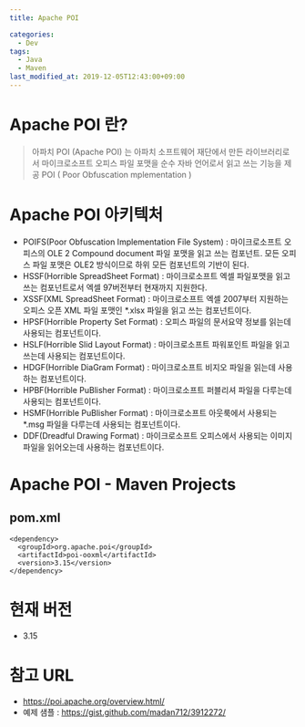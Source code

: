 ```yaml
---
title: Apache POI

categories:
  - Dev
tags:
  - Java
  - Maven
last_modified_at: 2019-12-05T12:43:00+09:00
---
```




# Apache POI 란? #

> 아파치 POI (Apache POI) 는 아파치 소프트웨어 재단에서 만든 라이브러리로서 마이크로소프트 오피스 파일 포맷을 순수 자바 언어로서 읽고 쓰는 기능을 제공 POI ( Poor Obfuscation mplementation )

 

# Apache POI 아키텍처 #
- POIFS(Poor Obfuscation Implementation File System) : 마이크로소프트 오피스의 OLE 2 Compound document 파일 포맷을 읽고 쓰는 컴포넌트. 모든 오피스 파일 포맷은 OLE2 방식이므로 하위 모든 컴포넌트의 기반이 된다.
- HSSF(Horrible SpreadSheet Format) : 마이크로소프트 엑셀 파일포맷을 읽고 쓰는 컴포넌트로서 엑셀 97버전부터 현재까지 지원한다.
- XSSF(XML SpreadSheet Format) : 마이크로소프트 엑셀 2007부터 지원하는 오피스 오픈 XML 파일 포맷인 *.xlsx 파일을 읽고 쓰는 컴포넌트이다.
- HPSF(Horrible Property Set Format) : 오피스 파일의 문서요약 정보를 읽는데 사용되는 컴포넌트이다.
- HSLF(Horrible Slid Layout Format) : 마이크로소프트 파워포인트 파일을 읽고 쓰는데 사용되는 컴포넌트이다.
- HDGF(Horrible DiaGram Format) : 마이크로소프트 비지오 파일을 읽는데 사용하는 컴포넌트이다.
- HPBF(Horrible PuBlisher Format) : 마이크로소프트 퍼블리셔 파일을 다루는데 사용되는 컴포넌트이다.
- HSMF(Horrible PuBlisher Format) : 마이크로소프트 아웃룩에서 사용되는 *.msg 파일을 다루는데 사용되는 컴포넌트이다.
- DDF(Dreadful Drawing Format) : 마이크로소프트 오피스에서 사용되는 이미지 파일을 읽어오는데 사용하는 컴포넌트이다.



# Apache POI - Maven Projects #

## pom.xml ##
```
<dependency>
  <groupId>org.apache.poi</groupId>
  <artifactId>poi-ooxml</artifactId>
  <version>3.15</version>
</dependency>
```

 

# 현재 버전 #

- 3.15 

 

# 참고 URL #

- <https://poi.apache.org/overview.html/>
- 예제 샘플 : <https://gist.github.com/madan712/3912272/>
